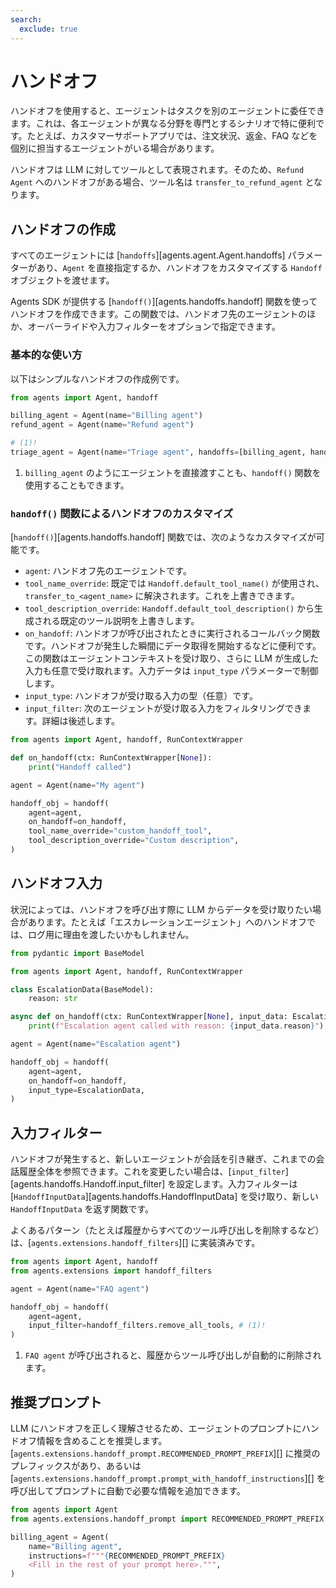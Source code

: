 ```yaml
---
search:
  exclude: true
---
```

# ハンドオフ

ハンドオフを使用すると、エージェントはタスクを別のエージェントに委任できます。これは、各エージェントが異なる分野を専門とするシナリオで特に便利です。たとえば、カスタマーサポートアプリでは、注文状況、返金、FAQ などを個別に担当するエージェントがいる場合があります。

ハンドオフは LLM に対してツールとして表現されます。そのため、`Refund Agent` へのハンドオフがある場合、ツール名は `transfer_to_refund_agent` となります。

## ハンドオフの作成

すべてのエージェントには [`handoffs`][agents.agent.Agent.handoffs] パラメーターがあり、`Agent` を直接指定するか、ハンドオフをカスタマイズする `Handoff` オブジェクトを渡せます。

Agents SDK が提供する [`handoff()`][agents.handoffs.handoff] 関数を使ってハンドオフを作成できます。この関数では、ハンドオフ先のエージェントのほか、オーバーライドや入力フィルターをオプションで指定できます。

### 基本的な使い方

以下はシンプルなハンドオフの作成例です。

```python
from agents import Agent, handoff

billing_agent = Agent(name="Billing agent")
refund_agent = Agent(name="Refund agent")

# (1)!
triage_agent = Agent(name="Triage agent", handoffs=[billing_agent, handoff(refund_agent)])
```

1. `billing_agent` のようにエージェントを直接渡すことも、`handoff()` 関数を使用することもできます。

### `handoff()` 関数によるハンドオフのカスタマイズ

[`handoff()`][agents.handoffs.handoff] 関数では、次のようなカスタマイズが可能です。

- `agent`: ハンドオフ先のエージェントです。
- `tool_name_override`: 既定では `Handoff.default_tool_name()` が使用され、`transfer_to_<agent_name>` に解決されます。これを上書きできます。
- `tool_description_override`: `Handoff.default_tool_description()` から生成される既定のツール説明を上書きします。
- `on_handoff`: ハンドオフが呼び出されたときに実行されるコールバック関数です。ハンドオフが発生した瞬間にデータ取得を開始するなどに便利です。この関数はエージェントコンテキストを受け取り、さらに LLM が生成した入力も任意で受け取れます。入力データは `input_type` パラメーターで制御します。
- `input_type`: ハンドオフが受け取る入力の型（任意）です。
- `input_filter`: 次のエージェントが受け取る入力をフィルタリングできます。詳細は後述します。

```python
from agents import Agent, handoff, RunContextWrapper

def on_handoff(ctx: RunContextWrapper[None]):
    print("Handoff called")

agent = Agent(name="My agent")

handoff_obj = handoff(
    agent=agent,
    on_handoff=on_handoff,
    tool_name_override="custom_handoff_tool",
    tool_description_override="Custom description",
)
```

## ハンドオフ入力

状況によっては、ハンドオフを呼び出す際に LLM からデータを受け取りたい場合があります。たとえば「エスカレーションエージェント」へのハンドオフでは、ログ用に理由を渡したいかもしれません。

```python
from pydantic import BaseModel

from agents import Agent, handoff, RunContextWrapper

class EscalationData(BaseModel):
    reason: str

async def on_handoff(ctx: RunContextWrapper[None], input_data: EscalationData):
    print(f"Escalation agent called with reason: {input_data.reason}")

agent = Agent(name="Escalation agent")

handoff_obj = handoff(
    agent=agent,
    on_handoff=on_handoff,
    input_type=EscalationData,
)
```

## 入力フィルター

ハンドオフが発生すると、新しいエージェントが会話を引き継ぎ、これまでの会話履歴全体を参照できます。これを変更したい場合は、[`input_filter`][agents.handoffs.Handoff.input_filter] を設定します。入力フィルターは [`HandoffInputData`][agents.handoffs.HandoffInputData] を受け取り、新しい `HandoffInputData` を返す関数です。

よくあるパターン（たとえば履歴からすべてのツール呼び出しを削除するなど）は、[`agents.extensions.handoff_filters`][] に実装済みです。

```python
from agents import Agent, handoff
from agents.extensions import handoff_filters

agent = Agent(name="FAQ agent")

handoff_obj = handoff(
    agent=agent,
    input_filter=handoff_filters.remove_all_tools, # (1)!
)
```

1. `FAQ agent` が呼び出されると、履歴からツール呼び出しが自動的に削除されます。

## 推奨プロンプト

LLM にハンドオフを正しく理解させるため、エージェントのプロンプトにハンドオフ情報を含めることを推奨します。[`agents.extensions.handoff_prompt.RECOMMENDED_PROMPT_PREFIX`][] に推奨のプレフィックスがあり、あるいは [`agents.extensions.handoff_prompt.prompt_with_handoff_instructions`][] を呼び出してプロンプトに自動で必要な情報を追加できます。

```python
from agents import Agent
from agents.extensions.handoff_prompt import RECOMMENDED_PROMPT_PREFIX

billing_agent = Agent(
    name="Billing agent",
    instructions=f"""{RECOMMENDED_PROMPT_PREFIX}
    <Fill in the rest of your prompt here>.""",
)
```